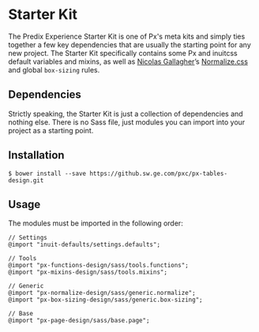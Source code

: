 # Starter Kit

The Predix Experience Starter Kit is one of Px's meta kits and simply ties together a few key dependencies that are usually the starting point for any new project. The Starter Kit specifically contains some Px and inuitcss default variables and mixins, as well as [Nicolas Gallagher](https://twitter.com/necolas)’s [Normalize.css](https://github.com/necolas/normalize.css) and global `box-sizing` rules.

## Dependencies

Strictly speaking, the Starter Kit is just a collection of dependencies and nothing else. There is no Sass file, just modules you can import into your project as a starting point.

## Installation

    $ bower install --save https://github.sw.ge.com/pxc/px-tables-design.git

## Usage

The modules must be imported in the following order:
    
    // Settings
    @import "inuit-defaults/settings.defaults";

    // Tools
    @import "px-functions-design/sass/tools.functions";
    @import "px-mixins-design/sass/tools.mixins";

    // Generic
    @import "px-normalize-design/sass/generic.normalize";
    @import "px-box-sizing-design/sass/generic.box-sizing";
    
    // Base
    @import "px-page-design/sass/base.page";
